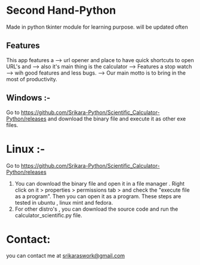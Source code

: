# Second Hand-Python
Made in python tkinter module for learning purpose. will be updated often

## Features 
This app features a 
--> url opener and place to have quick shortcuts to open URL's and 
--> also it's main thing is the calculator 
--> Features a stop watch
--> wih good features and less bugs. 
--> Our main motto is to bring in the most of productivity. 

## Windows :-
Go to https://github.com/Srikara-Python/Scientific_Calculator-Python/releases and download the binary file and execute it as other exe files. 

# Linux :-
Go to  https://github.com/Srikara-Python/Scientific_Calculator-Python/releases
1) You can download the binary file and open it in a file manager . Right click on it > properties > permissions tab > and check the "execute file as a program". Then you can open it as a program. These steps are tested in ubuntu , linux mint and fedora.
2) For other distro's , you can download the source code and run the calculator_scientific.py file. 


# Contact:
you can contact me at srikaraswork@gmail.com
